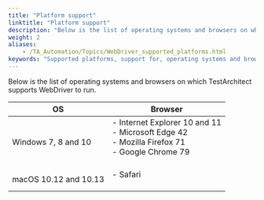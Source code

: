 ```yaml
--- 
title: "Platform support"
linktitle: "Platform support"
description: "Below is the list of operating systems and browsers on which TestArchitect supports WebDriver to run. Table 1. OS Browser Windows 7, 8 and 10 Internet Explorer 10 and 11 Microsoft Edge 42 Mozilla ..."
weight: 2
aliases: 
    - /TA_Automation/Topics/WebDriver_supported_platforms.html
keywords: "Supported platforms, support for, operating systems and browsers"
---
```


Below is the list of operating systems and browsers on which TestArchitect supports WebDriver to run.

|OS|Browser|
|--|-------|
|Windows 7, 8 and 10|-   Internet Explorer 10 and 11<br>-   Microsoft Edge 42<br>-   Mozilla Firefox 71<br>-   Google Chrome 79<br><br>|<br>
|macOS 10.12 and 10.13|-   Safari<br><br>|<br>





